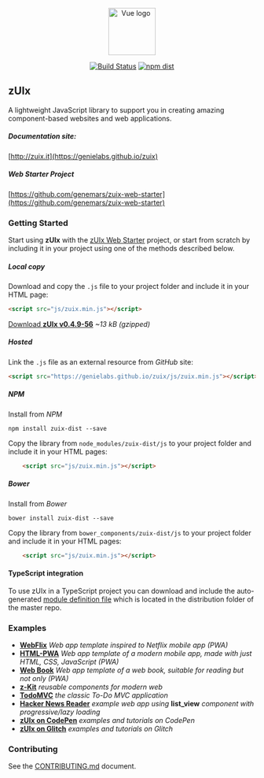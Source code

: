 <p align="center">
    <a href="https://genielabs.github.io/zuix" target="_blank" rel="noopener noreferrer">
        <img width="96" src="https://genielabs.github.io/zuix/images/zuix-logo.svg" alt="Vue logo">
    </a>
</p>

<p align="center">
  <a href="https://travis-ci.org/genielabs/zuix"><img src="https://travis-ci.org/genielabs/zuix.svg?branch=master" alt="Build Status"></a>
  <a href="https://badge.fury.io/js/zuix-dist"><img src="https://badge.fury.io/js/zuix-dist.svg" alt="npm dist"></a>
</p>

## zUIx

A lightweight JavaScript library to support you in creating amazing component-based websites and web applications.

##### Documentation site:

[http://zuix.it](https://genielabs.github.io/zuix)

##### Web Starter Project

[https://github.com/genemars/zuix-web-starter](https://github.com/genemars/zuix-web-starter)


### Getting Started

Start using **zUIx** with the [zUIx Web Starter](https://github.com/genemars/zuix-web-starter) project,
or start from scratch by including it in your project using one of the methods described below.

##### Local copy

Download and copy the `.js` file to your project folder and include it in your HTML page:

```html
<script src="js/zuix.min.js"></script>
```

[Download **zUIx v0.4.9-56**](https://genielabs.github.io/zuix/js/zuix.min.js)
*~13 kB (gzipped)*

##### Hosted

Link the `.js` file as an external resource from *GitHub* site:

```html
<script src="https://genielabs.github.io/zuix/js/zuix.min.js"></script>
```

##### NPM

Install from *NPM*

    npm install zuix-dist --save

Copy the library from `node_modules/zuix-dist/js` to your project folder
and include it in your HTML pages:

```html
    <script src="js/zuix.min.js"></script>
```

##### Bower

Install from *Bower*

    bower install zuix-dist --save

Copy the library from `bower_components/zuix-dist/js` to your project folder
and include it in your HTML pages:

```html
    <script src="js/zuix.min.js"></script>
```

#### TypeScript integration

To use zUIx in a TypeScript project you can download and include the auto-generated
[module definition file](https://raw.githubusercontent.com/genielabs/zuix/master/dist/ts/zuix.d.ts)
which is located in the distribution folder of the master repo.


### Examples

- [**WebFlix**](https://github.com/genielabs/zuix-web-flix)
*Web app template inspired to Netflix mobile app (PWA)*
- [**HTML-PWA**](https://github.com/genielabs/zuix-html-pwa)
*Web app template of a modern mobile app, made with just HTML, CSS, JavaScript (PWA)*
- [**Web Book**](https://github.com/genielabs/zuix-web-book/)
*Web app template of a web book, suitable for reading but not only (PWA)*
- [**z-Kit**](https://genielabs.github.io/zkit)
*reusable components for modern web*
- [**TodoMVC**](https://genielabs.github.io/zuix-todomvc)
*the classic To-Do MVC application*
- [**Hacker News Reader**](https://genielabs.github.io/zuix-hackernews)
*example web app using* **list_view** *component with progressive/lazy loading*
- [**zUIx on CodePen**](https://codepen.io/genielabs/)
*examples and tutorials on CodePen*
- [**zUIx on Glitch**](https://glitch.com/@genemars)
*examples and tutorials on Glitch*


### Contributing

See the [CONTRIBUTING.md](https://github.com/genielabs/zuix/blob/master/CONTRIBUTING.md) document.
